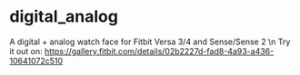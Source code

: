 # digital_analog
A digital + analog watch face for Fitbit Versa 3/4 and Sense/Sense 2 \n
Try it out on: https://gallery.fitbit.com/details/02b2227d-fad8-4a93-a436-10641072c510
